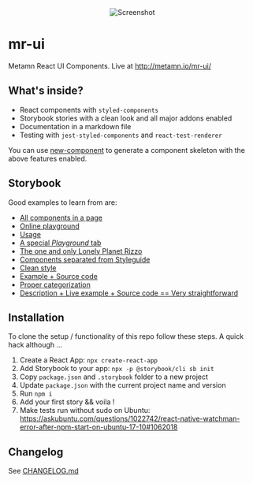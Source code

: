 <div style="width:100%;display:flex;justify-content:space-around;alig-items:center;">
<img src="https://i.imgur.com/TMJniJw.png" title="Screenshot">
</div>

# mr-ui

Metamn React UI Components. Live at http://metamn.io/mr-ui/

## What's inside?

- React components with `styled-components`
- Storybook stories with a clean look and all major addons enabled
- Documentation in a markdown file
- Testing with `jest-styled-components` and `react-test-renderer`

You can use [new-component](https://www.npmjs.com/package/@metamn/new-component) to generate a component skeleton with the above features enabled.

## Storybook

Good examples to learn from are:

- [All components in a page](https://storybook.grommet.io/?selectedKind=Components&selectedStory=All&full=0&addons=1&stories=1&panelRight=0&addonPanel=storybook%2Fstories%2Fstories-panel)
- [Online playground](https://building.coursera.org/coursera-ui/?selectedKind=Welcome&selectedStory=to%20Storybook&full=0&addons=0&stories=1&panelRight=0&addonPanel=storybook%2Factions%2Factions-panel)
- [Usage](https://wix-wix-style-react.surge.sh/?selectedKind=1.%20Foundation&selectedStory=1.4%20Icons&full=0&addons=0&stories=1&panelRight=0)
- [A special *Playground* tab](https://community.algolia.com/react-instantsearch/storybook/?knob-separator=%20%2F%20&knob-translations=%7B%22rootLabel%22%3A%22Home%22%7D&knob-defaultSelectedItem=Cameras%20%26%20Camcorders&knob-limit=10&knob-showMoreLimit=20&knob-showMore=true&selectedKind=HierarchicalMenu&selectedStory=playground&full=0&addons=1&stories=1&panelRight=1&addonPanel=storybooks%2Fstorybook-addon-knobs)
- [The one and only Lonely Planet Rizzo](https://lonelyplanet.github.io/backpack-ui/?selectedKind=Styles&selectedStory=Design%20tokens&full=0&addons=1&stories=1&panelRight=0&addonPanel=storybooks%2Fstorybook-addon-knobs)
- [Components separated from Styleguide](https://artsy-reaction.netlify.com/?selectedKind=Styleguide%2FArtwork&selectedStory=Sidebar&full=0&addons=0&stories=1&panelRight=0)
- [Clean style](https://necolas.github.io/react-native-web/storybook/?selectedKind=Components&selectedStory=Text&full=0&addons=0&stories=1&panelRight=0)
- [Example + Source code](https://www.tachyonstemplates.com/components/?selectedKind=Articles&selectedStory=Headline%20title%20text&full=0&down=0&left=1&panelRight=0)
- [Proper categorization](https://opensource.appbase.io/playground/?knob-title=DataController&knob-filterLabel=Custom%20Filter%20Name&knob-defaultSelected=Harry%20Potter&knob-componentStyle=%7B%22paddingBottom%22%3A%2210px%22%7D&knob-URLParams%20%28not%20visible%20on%20storybook%29=true&knob-showFilter=true&knob-themePreset=dark&knob-dataLabel=%E2%98%85%20%20A%20customizable%20UI%20widget%20%E2%98%85&knob-visible=true&selectedKind=theme&selectedStory=Dark%20Preset%20with%20TagCloud%2FToggleButton%2FSingle%2FMultiDataList&full=0&addons=1&stories=1&panelRight=0&addonPanel=storybooks%2Fstorybook-addon-knobs)
- [Description + Live example + Source code == Very straightforward](https://terraeclipse.github.io/react-stack/?selectedKind=Decorators&selectedStory=measure-decorator&full=0&down=1&left=1&panelRight=0&downPanel=kadirahq%2Fstorybook-addon-actions%2Factions-panel)

## Installation

To clone the setup / functionality of this repo follow these steps. 
A quick hack although ... 

1. Create a React App: `npx create-react-app`
2. Add Storybook to your app: `npx -p @storybook/cli sb init`
3. Copy `package.json` and `.storybook` folder to a new project
4. Update `package.json` with the current project name and version 
5. Run `npm i`
6. Add your first story && voila !
7. Make tests run without sudo on Ubuntu: https://askubuntu.com/questions/1022742/react-native-watchman-error-after-npm-start-on-ubuntu-17-10#1062018



## Changelog

See [CHANGELOG.md](CHANGELOG.md)
